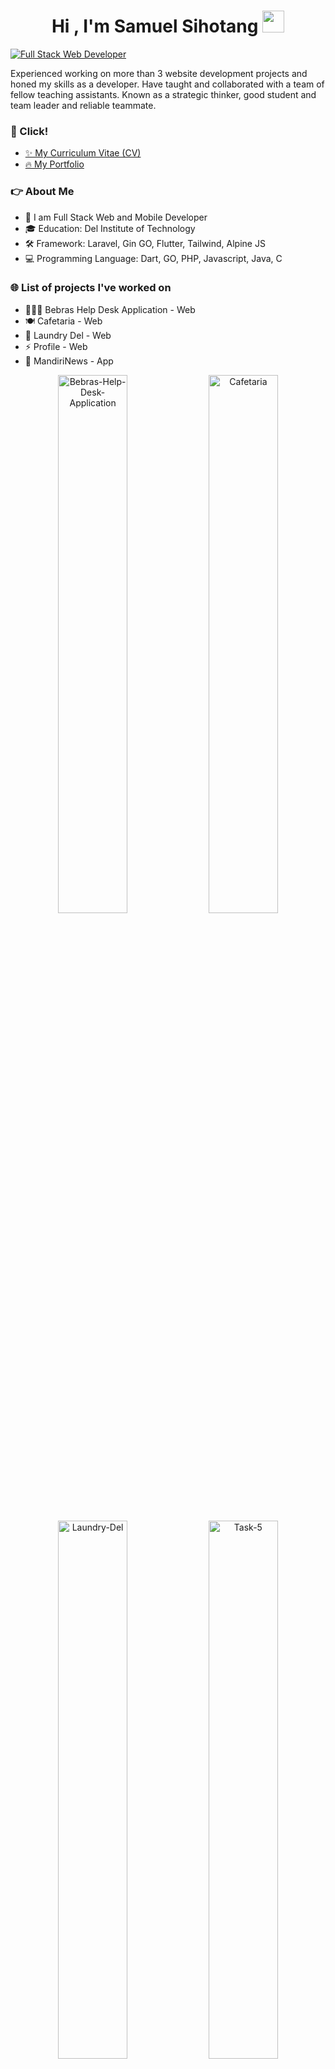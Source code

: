 <h1 align="center"><b>Hi , I'm Samuel Sihotang </b><img src="https://media.giphy.com/media/hvRJCLFzcasrR4ia7z/giphy.gif" width="35"></h1>

<a href="#portfolio"><img src="https://readme-typing-svg.demolab.com?font=Cairo+Play&color=2AA889&size=23&height=50&lines=Full Stack Web Developer;Proficient in Laravel, Gin GO, Flutter" alt="Full Stack Web Developer"/></a>

Experienced working on more than 3 website development projects and honed my skills as a developer. Have taught and collaborated with a team of fellow teaching assistants. Known as a strategic thinker, good student and team leader and reliable teammate.

### 📌 Click!
 - <a href="https://github.com/samuelsihotang1/samuelsihotang1/blob/main/CV_SamuelChristyAngieSihotang.pdf">✨ My Curriculum Vitae (CV)</a> 
 - <a href="https://github.com/samuelsihotang1/samuelsihotang1/blob/main/Portfolio_SamuelChristyAngieSihotang.pdf">🔥 My Portfolio</a>


<!--<a href="#my-programming-tasks">[![Top Langs](https://github-readme-stats.vercel.app/api/top-langs/?username=samuelsihotang1&theme=gotham&hide_border=true&hide=makefile)](https://github.com/anuraghazra/github-readme-stats)</a>-->

### 👉 About Me

- 🌱 I am Full Stack Web and Mobile Developer
- 🎓 Education: Del Institute of Technology
- 🛠️ Framework: Laravel, Gin GO, Flutter, Tailwind, Alpine JS
- 💻 Programming Language: Dart, GO, PHP, Javascript, Java, C


### 🌐 List of projects I've worked on

- 👨🏻‍🏫 Bebras Help Desk Application - Web
- 🍽️ Cafetaria - Web
- 🧺 Laundry Del - Web
- ⚡ Profile - Web
- 📰 MandiriNews - App

<!-- <br>
<!--   <div align="center">
   <a href="https://github.com/samuelsihotang1/Bebras-Help-Desk-Application"><img src="https://denvercoder1-github-readme-stats.vercel.app/api/pin/?username=samuelsihotang1&repo=Bebras-Help-Desk-Application&theme=gotham&hide_border=true&show_description=false" alt="Bebras-Help-Desk-Application" width="47%"></a>
  &nbsp;&nbsp;&nbsp;&nbsp;&nbsp;
  <a href="https://github.com/samuelsihotang1/QnA-Website"><img src="https://denvercoder1-github-readme-stats.vercel.app/api/pin/?username=samuelsihotang1&repo=QnA-Website&theme=gotham&hide_border=true&show_description=false" alt="QnA-Website" width="47%"></a>
  </div> -->

 <div id="portfolio" align="center">
  <a href="https://github.com/samuelsihotang1/Bebras-Help-Desk-Application"><img src="https://denvercoder1-github-readme-stats.vercel.app/api/pin/?username=samuelsihotang1&repo=Bebras-Help-Desk-Application&theme=gotham&hide_border=true&show_description=false" alt="Bebras-Help-Desk-Application" width="47%"></a>
   <a href="https://github.com/samuelsihotang1/Cafetaria"><img src="https://denvercoder1-github-readme-stats.vercel.app/api/pin/?username=samuelsihotang1&repo=Cafetaria&theme=gotham&hide_border=true&show_description=false" alt="Cafetaria" width="47%"></a>
  </div>
  
  <div align="center">
  <a href="https://github.com/samuelsihotang1/Laundry-Del"><img src="https://denvercoder1-github-readme-stats.vercel.app/api/pin/?username=samuelsihotang1&repo=Laundry-Del&theme=gotham&hide_border=true&show_description=false" alt="Laundry-Del" width="47%"></a>
   <a href="https://github.com/samuelsihotang1/task-5-pbi-btpns-SamuelChristyAngieSihotang"><img src="https://denvercoder1-github-readme-stats.vercel.app/api/pin/?username=samuelsihotang1&repo=task-5-pbi-btpns-SamuelChristyAngieSihotang&theme=gotham&hide_border=true&show_description=false" alt="Task-5" width="47%"></a>
  </div>
  
  <div align="center">
  <a href="https://github.com/samuelsihotang1/MandiriNews-App-by-Samuel-Sihotang"><img src="https://denvercoder1-github-readme-stats.vercel.app/api/pin/?username=samuelsihotang1&repo=MandiriNews-App-by-Samuel-Sihotang&theme=gotham&hide_border=true&show_description=false" alt="MandiriNews-App-by-Samuel-Sihotang" width="47%"></a>
  &nbsp;&nbsp;&nbsp;&nbsp;&nbsp;
  </div>
